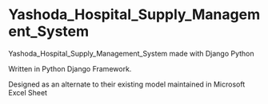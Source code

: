 # Yashoda_Hospital_Supply_Management_System
Yashoda_Hospital_Supply_Management_System made with Django Python


Written in Python Django Framework.


Designed as an alternate to their existing model maintained in Microsoft Excel Sheet


